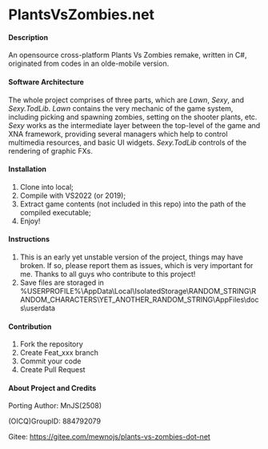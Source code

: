 # PlantsVsZombies.net

#### Description
An opensource cross-platform Plants Vs Zombies remake, written in C#, originated from codes in an olde-mobile version.

#### Software Architecture
The whole project comprises of three parts, which are *Lawn*, *Sexy*, and *Sexy.TodLib*.
*Lawn* contains the very mechanic of the game system, including picking and spawning zombies, setting on the shooter plants, etc.
*Sexy* works as the intermediate layer between the top-level of the game and XNA framework, providing several managers which help to control multimedia resources, and basic UI widgets.
*Sexy.TodLib* controls of the rendering of graphic FXs.

#### Installation

1.  Clone into local;
2.	Compile with VS2022 (or 2019);
3.	Extract game contents (not included in this repo) into the path of the compiled executable;
4.	Enjoy!

#### Instructions

1.  This is an early yet unstable version of the project, things may have broken. If so, please report them as issues, which is very important for me. Thanks to all guys who contribute to this project!
2.	Save files are storaged in %USERPROFILE%\AppData\Local\IsolatedStorage\RANDOM_STRING\RANDOM_CHARACTERS\YET_ANOTHER_RANDOM_STRING\AppFiles\docs\userdata

#### Contribution

1.  Fork the repository
2.  Create Feat_xxx branch
3.  Commit your code
4.  Create Pull Request

#### About Project and Credits

Porting Author: MnJS(2508)

(OICQ)GroupID: 884792079

Gitee: https://gitee.com/mewnojs/plants-vs-zombies-dot-net
